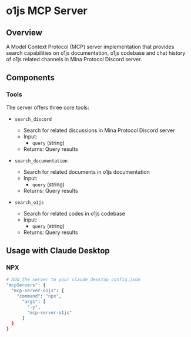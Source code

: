 # o1js MCP Server

## Overview
A Model Context Protocol (MCP) server implementation that provides search capabilities on o1js documentation, o1js codebase and chat history of o1js related channels in Mina Protocol Discord server.

## Components

### Tools
The server offers three core tools:

- `search_discord`
   - Search for related discussions in Mina Protocol Discord server 
   - Input:
     - `query` (string)
   - Returns: Query results

- `search_documentation`
   - Search for related documents in o1js documentation
   - Input:
     - `query` (string)
   - Returns: Query results

- `search_o1js`
   - Search for related codes in o1js codebase
   - Input:
     - `query` (string)
   - Returns: Query results


## Usage with Claude Desktop

### NPX

```bash
# Add the server to your claude_desktop_config.json
"mcpServers": {
  "mcp-server-o1js": {
    "command": "npx",
      "args": [
        "-y",
        "mcp-server-o1js"
      ]
  }
}
```
